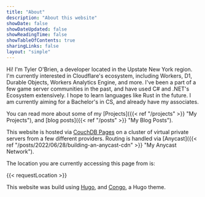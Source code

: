 ```yaml
---
title: "About"
description: "About this website"
showDate: false
showDateUpdated: false
showReadingTime: false
showTableOfContents: true
sharingLinks: false
layout: "simple"
---
```


Hi! I'm Tyler O'Brien, a developer located in the Upstate New York region. I'm currently interested in Cloudflare's ecosystem, including Workers, D1, Durable Objects, Workers Analytics Engine, and more. I've been a part of a few game server communities in the past, and have used C# and .NET's Ecosystem  extensively. I hope to learn languages like Rust in the future. I am currently aiming for a Bachelor's in CS, and already have my associates.

You can read more about some of my [Projects]({{< ref "/projects" >}} "My Projects"), and [blog posts]({{< ref "/posts" >}} "My Blog Posts").

This website is hosted via [CouchDB Pages](https://github.com/Tyler-OBrien/CouchDB-Pages) on a cluster of virtual private servers from a few different providers. Routing is handled via [Anycast]({{< ref "/posts/2022/06/28/building-an-anycast-cdn" >}} "My Anycast Network").

The location you are currently accessing this page from is:


{{< requestLocation >}}


This website was build using [Hugo](https://gohugo.io/), and [Congo](https://git.io/hugo-congo), a Hugo theme.
